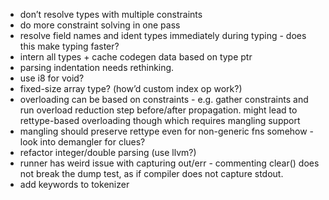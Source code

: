 - don’t resolve types with multiple constraints
- do more constraint solving in one pass
- resolve field names and ident types immediately during typing - does this make typing faster?
- intern all types + cache codegen data based on type ptr
- parsing indentation needs rethinking.
- use i8 for void?
- fixed-size array type? (how’d custom index op work?)
- overloading can be based on constraints - e.g. gather constraints and run overload reduction step before/after propagation. might lead to rettype-based overloading though which requires mangling support
- mangling should preserve rettype even for non-generic fns somehow - look into demangler for clues?
- refactor integer/double parsing (use llvm?)
- runner has weird issue with capturing out/err - commenting clear() does not break the dump test, as if compiler does not capture stdout.
- add keywords to tokenizer
